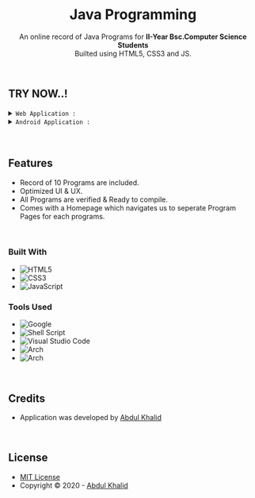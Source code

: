 <div align="center">
<h1>Java Programming</h1>

<p>An online record of Java Programs for <b>II-Year Bsc.Computer Science Students</b><br>
Builted using HTML5, CSS3 and JS.</p>
</div>

<br>

## TRY NOW..! <br>

<div><details><summary><code>Web Application :</code></summary>

- A Web Applicaton developed to **load our Website from Webserver**

- Optimized for WebBrowsers

- Try the Demo, **[Website Link](https://easc-unofficial.github.io/java/)**


</details></div>

<div>
<details><summary><code>Android Application :</code></summary>

 - An Android Application developed to **load our Website locally from assets**
 - Low-Code-Platform(Kodular) were used to build this Application
 - Pure offline app <br>
 - Try our App by **[Downloading](https://github.com/easc-unofficial/java/raw/main/assets/androidApplication/Java-Programming.apk)** 
 - **NOTE:** <br>
     - *Playstore may flag this app as danger during Installation*. <br>
     - *Feel free, It's because this App is not yet Published in Playstore*. <br>
     - *Just click Install Anyway & continue Installation process*.

</details></div>

<br>


<br>

## Features

* Record of 10 Programs are included.
* Optimized UI & UX.
* All Programs are verified & Ready to compile.
* Comes with a Homepage which navigates us to seperate Program Pages for each programs.

<br>

### Built With

- ![HTML5](https://img.shields.io/badge/html5-%23E34F26.svg?style=for-the-badge&logo=html5&logoColor=white)   
- ![CSS3](https://img.shields.io/badge/css3-%231572B6.svg?style=for-the-badge&logo=css3&logoColor=white)   
- ![JavaScript](https://img.shields.io/badge/javascript-%23323330.svg?style=for-the-badge&logo=javascript&logoColor=%23F7DF1E)

### Tools Used

- ![Google](https://img.shields.io/badge/google-4285F4?style=for-the-badge&logo=google&logoColor=white)   
- ![Shell Script](https://img.shields.io/badge/Terminal-%23121011.svg?style=for-the-badge&logo=gnu-bash&logoColor=white)  
- ![Visual Studio Code](https://img.shields.io/badge/Visual%20Studio%20Code-0078d7.svg?style=for-the-badge&logo=visual-studio-code&logoColor=white)  
- ![Arch](https://img.shields.io/badge/Arch%20Linux-1793D1?logo=arch-linux&logoColor=fff&style=for-the-badge)
- ![Arch](https://img.shields.io/badge/Kodular-darkviolet?&style=for-the-badge)

<br>

## Credits

* Application was developed by [Abdul Khalid](https://github.com/0xAbdulKhalid/)

<br>

## License

* [MIT License](https://github.com/easc-unofficial/java/blob/main/LICENSE)
* Copyright &copy; 2020 - [Abdul Khalid](https://github.com/0xAbdulKhalid/)


